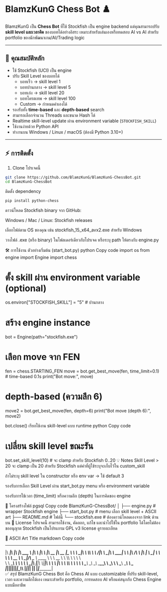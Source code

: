 # BlamzKunG Chess Bot ♟️

BlamzKunG เป็น **Chess Bot** ที่ใช้ Stockfish เป็น engine backend แต่คุณสามารถปรับ **skill level และเวลาคิด** ของบอทได้อย่างอิสระ เหมาะสำหรับเล่นเองหรือทดสอบ AI vs AI สำหรับ portfolio ของนักพัฒนาเกม/AI/Trading logic

---

## 🎯 คุณสมบัติหลัก

- ใช้ Stockfish (UCI) เป็น engine
- ปรับ Skill Level ของบอทได้
  - บอทเร็ว → skill level 1
  - บอทปานกลาง → skill level 5
  - บอทเก่ง → skill level 20
  - บอทโครตเทพ → skill level 100
  - Custom → กำหนดค่าเองได้
- รองรับทั้ง **time-based** และ **depth-based** search
- สามารถเลือกจำนวน Threads และขนาด Hash ได้
- Realtime skill-level update ผ่าน environment variable (`STOCKFISH_SKILL`)
- ใช้งานง่ายด้วย Python API
- ทำงานบน Windows / Linux / macOS (ต้องมี Python 3.10+)

---

## ⚡ การติดตั้ง

1. Clone โปรเจคนี้
```bash
git clone https://github.com/BlamzKunG/BlamzKunG-ChessBot.git
cd BlamzKunG-ChessBot
```
ติดตั้ง dependency
```bash
pip install python-chess
```
ดาวน์โหลด Stockfish binary จาก GitHub:

Windows / Mac / Linux: Stockfish releases

เลือกไฟล์ตาม OS ของคุณ เช่น stockfish_15_x64_avx2.exe สำหรับ Windows

วางไฟล์ .exe (หรือ binary) ในโฟลเดอร์เดียวกับโปรเจค หรือระบุ path ให้ตรงกับ engine.py

🛠️ การใช้งาน
ตัวอย่างเริ่มต้น (start_bot.py)
python
Copy code
import os
from engine import Engine
import chess

# ตั้ง skill ผ่าน environment variable (optional)
os.environ["STOCKFISH_SKILL"] = "5"  # ปานกลาง

# สร้าง engine instance
bot = Engine(path="stockfish.exe")

# เลือก move จาก FEN
fen = chess.STARTING_FEN
move = bot.get_best_move(fen, time_limit=0.1)  # time-based 0.1s
print("Bot move:", move)

# depth-based (ความลึก 6)
move2 = bot.get_best_move(fen, depth=6)
print("Bot move (depth 6):", move2)

bot.close()
เรียกใช้งาน skill-level แบบ runtime
python
Copy code
# เปลี่ยน skill level ขณะรัน
bot.set_skill_level(10)  # จะ clamp สำหรับ Stockfish 0..20
💡 Notes
Skill Level > 20 จะ clamp เป็น 20 สำหรับ Stockfish แต่ค่าที่ผู้ใช้ระบุจะเก็บไว้ใน custom_skill

ถ้าไม่ระบุ skill level ใน constructor หรือ env var → ใช้ default 3

รองรับการเลือก Skill Level ผ่าน start_bot.py menu หรือ environment variable

รองรับการใช้เวลา (time_limit) หรือความลึก (depth) ในการคิดของ engine

📂 โครงสร้างไฟล์
pgsql
Copy code
BlamzKunG-ChessBot/
│
├── engine.py        # wrapper Stockfish engine
├── start_bot.py     # menu เลือก skill level + ASCII art
├── README.md        # ไฟล์นี้
└── stockfish.exe    # ต้องดาวน์โหลดเองจาก link ด้านบน
📝 License
โปรเจคนี้ สามารถใช้งาน, คัดลอก, แก้ไข และนำไปใช้ใน portfolio ได้โดยไม่ต้องขออนุญาต
Stockfish เป็นโปรแกรม GPL v3 license ดูรายละเอียด

🎨 ASCII Art Title
markdown
Copy code
 ________  ___  ___  _______   ________   ________           ________  ________  _________   
|\   ____\|\  \|\  \|\  ___ \ |\   ____\ |\   ____\         |\   __  \|\   __  \|\___   ___\ 
\ \  \___|\ \  \\\  \ \   __/|\ \  \___|_\ \  \___|_        \ \  \|\ /\ \  \|\  \|___ \  \_| 
 \ \  \    \ \   __  \ \  \_|/_\ \_____  \\ \_____  \        \ \   __  \ \  \\\  \   \ \  \  
  \ \  \____\ \  \ \  \ \  \_|\ \|____|\  \\|____|\  \        \ \  \|\  \ \  \\\  \   \ \  \ 
   \ \_______\ \__\ \__\ \_______\____\_\  \ ____\_\  \        \ \_______\ \_______\   \ \__\
    \|_______|\|__|\|__|\|_______|\_________\\_________\        \|_______|\|_______|    \|__|
                                 \|_________\|_________|                                     
✅ สรุป
BlamzKunG Chess Bot คือ Chess AI แบบ customizable ที่ปรับ skill-level, เวลา และความลึกได้เอง เหมาะสำหรับ portfolio, การทดสอบ AI หรือแค่สนุกกับ Chess Engine แบบมืออาชีพ
